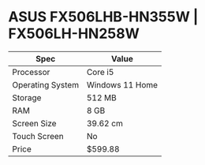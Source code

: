 # ASUS FX506LHB-HN355W | FX506LH-HN258W

| Spec | Value |
|---|---|
| Processor | Core i5 |
| Operating System | Windows 11 Home |
| Storage | 512 MB |
| RAM | 8 GB |
| Screen Size | 39.62 cm |
| Touch Screen | No |
| Price | $599.88 |
